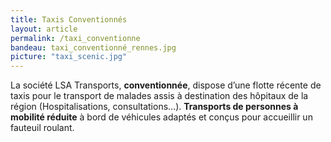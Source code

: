 ```yaml
---
title: Taxis Conventionnés
layout: article
permalink: /taxi_conventionne
bandeau: taxi_conventionné_rennes.jpg
picture: "taxi_scenic.jpg"
---
```


La société LSA Transports, **conventionnée**, dispose d’une flotte récente de taxis pour le transport de malades assis à destination des hôpitaux de la région (Hospitalisations, consultations…). **Transports de personnes à mobilité réduite** à bord de véhicules adaptés et conçus pour accueillir un fauteuil roulant.



